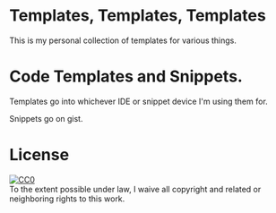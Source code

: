 # Templates, Templates, Templates

This is my personal collection of templates for various things.

# Code Templates and Snippets.

Templates go into whichever IDE or snippet device I'm using them for.

Snippets go on gist.

# License

<p xmlns:dct="http://purl.org/dc/terms/">
  <a rel="license"
     href="http://creativecommons.org/publicdomain/zero/1.0/">
    <img src="http://i.creativecommons.org/p/zero/1.0/88x31.png" 
style="border-style: none;" alt="CC0" />
  </a>
  <br />
  To the extent possible under law,
  <span resource="[_:publisher]" rel="dct:publisher">
    <span property="dct:title">I</span></span>
  waive all copyright and related or neighboring rights to
  this work.
</p>
